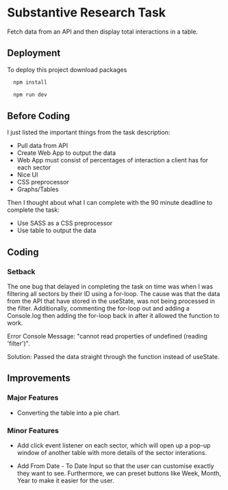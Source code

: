 
# Substantive Research Task

Fetch data from an API and then display total interactions in a table.




## Deployment

To deploy this project download packages
```bash
  npm install
```

```bash
  npm run dev
```


## Before Coding

I just listed the important things from the task description:

- Pull data from API
- Create Web App to output the data
- Web App must consist of percentages of interaction a client has for each sector
- Nice UI
- CSS preprocessor
- Graphs/Tables

Then I thought about what I can complete with the 90 minute deadline to complete the task:

- Use SASS as a CSS preprocessor
- Use table to output the data


## Coding
### Setback

The one bug that delayed in completing the task on time was when I was filtering all sectors by their ID using a for-loop. The cause was that the data from the API that have stored in the useState, was not being processed in the filter. Additionally, commenting the for-loop out and adding a Console.log then adding the for-loop back in after it allowed the function to work.

Error Console Message: "cannot read properties of undefined (reading 'filter')".

Solution: Passed the data straight through the function instead of useState.
## Improvements
### Major Features
- Converting the table into a pie chart. 

### Minor Features
- Add click event listener on each sector, which will open up a pop-up window of another table with more details of the sector interations.

- Add From Date - To Date Input so that the user can customise exactly they want to see. Furthermore, we can preset buttons like Week, Month, Year to make it easier for the user.
